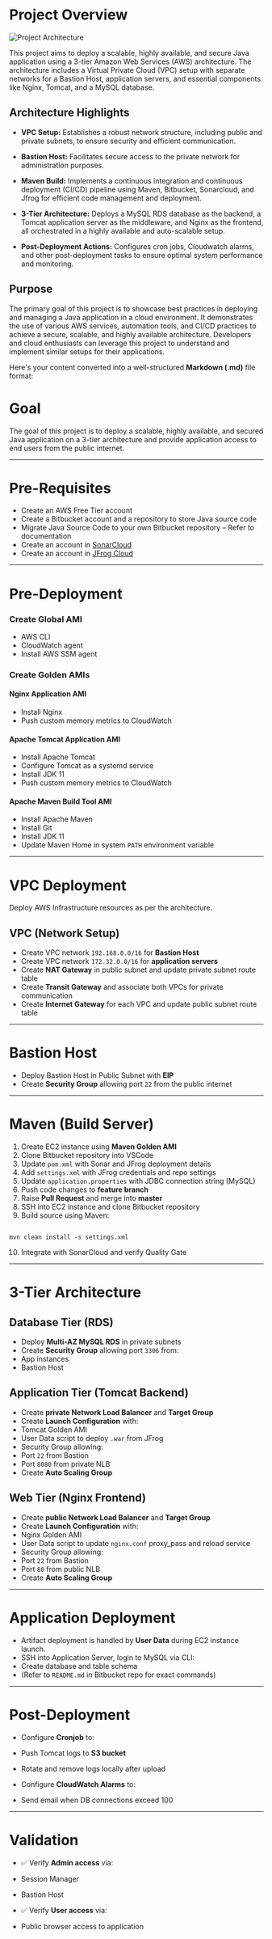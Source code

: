 # Project Overview

![Project Architecture](3-Tier-Architecture.jpeg)

This project aims to deploy a scalable, highly available, and secure Java application using a 3-tier Amazon Web Services (AWS) architecture. The architecture includes a Virtual Private Cloud (VPC) setup with separate networks for a Bastion Host, application servers, and essential components like Nginx, Tomcat, and a MySQL database.

## Architecture Highlights

- **VPC Setup:** Establishes a robust network structure, including public and private subnets, to ensure security and efficient communication.
  
- **Bastion Host:** Facilitates secure access to the private network for administration purposes.

- **Maven Build:** Implements a continuous integration and continuous deployment (CI/CD) pipeline using Maven, Bitbucket, Sonarcloud, and Jfrog for efficient code management and deployment.

- **3-Tier Architecture:** Deploys a MySQL RDS database as the backend, a Tomcat application server as the middleware, and Nginx as the frontend, all orchestrated in a highly available and auto-scalable setup.

- **Post-Deployment Actions:** Configures cron jobs, Cloudwatch alarms, and other post-deployment tasks to ensure optimal system performance and monitoring.

## Purpose

The primary goal of this project is to showcase best practices in deploying and managing a Java application in a cloud environment. It demonstrates the use of various AWS services, automation tools, and CI/CD practices to achieve a secure, scalable, and highly available architecture. Developers and cloud enthusiasts can leverage this project to understand and implement similar setups for their applications.

Here's your content converted into a well-structured **Markdown (.md)** file format:


# Goal

The goal of this project is to deploy a scalable, highly available, and secured Java application on a 3-tier architecture and provide application access to end users from the public internet.

---

# Pre-Requisites

- Create an AWS Free Tier account  
- Create a Bitbucket account and a repository to store Java source code  
- Migrate Java Source Code to your own Bitbucket repository – Refer to documentation  
- Create an account in [SonarCloud](https://sonarcloud.io/)  
- Create an account in [JFrog Cloud](https://jfrog.com/)

---

# Pre-Deployment

### Create Global AMI

- AWS CLI  
- CloudWatch agent  
- Install AWS SSM agent

### Create Golden AMIs

#### Nginx Application AMI

- Install Nginx  
- Push custom memory metrics to CloudWatch

#### Apache Tomcat Application AMI

- Install Apache Tomcat  
- Configure Tomcat as a systemd service  
- Install JDK 11  
- Push custom memory metrics to CloudWatch

#### Apache Maven Build Tool AMI

- Install Apache Maven  
- Install Git  
- Install JDK 11  
- Update Maven Home in system `PATH` environment variable

---

# VPC Deployment

Deploy AWS Infrastructure resources as per the architecture.

## VPC (Network Setup)

- Create VPC network `192.168.0.0/16` for **Bastion Host**
- Create VPC network `172.32.0.0/16` for **application servers**
- Create **NAT Gateway** in public subnet and update private subnet route table
- Create **Transit Gateway** and associate both VPCs for private communication
- Create **Internet Gateway** for each VPC and update public subnet route table

---

# Bastion Host

- Deploy Bastion Host in Public Subnet with **EIP**
- Create **Security Group** allowing port `22` from the public internet

---

# Maven (Build Server)

1. Create EC2 instance using **Maven Golden AMI**
2. Clone Bitbucket repository into VSCode
3. Update `pom.xml` with Sonar and JFrog deployment details
4. Add `settings.xml` with JFrog credentials and repo settings
5. Update `application.properties` with JDBC connection string (MySQL)
6. Push code changes to **feature branch**
7. Raise **Pull Request** and merge into **master**
8. SSH into EC2 instance and clone Bitbucket repository
9. Build source using Maven:  
```

mvn clean install -s settings.xml

```
10. Integrate with SonarCloud and verify Quality Gate

---

# 3-Tier Architecture

## Database Tier (RDS)

- Deploy **Multi-AZ MySQL RDS** in private subnets
- Create **Security Group** allowing port `3306` from:
- App instances  
- Bastion Host

## Application Tier (Tomcat Backend)

- Create **private Network Load Balancer** and **Target Group**
- Create **Launch Configuration** with:
- Tomcat Golden AMI  
- User Data script to deploy `.war` from JFrog  
- Security Group allowing:
 - Port `22` from Bastion  
 - Port `8080` from private NLB
- Create **Auto Scaling Group**

## Web Tier (Nginx Frontend)

- Create **public Network Load Balancer** and **Target Group**
- Create **Launch Configuration** with:
- Nginx Golden AMI  
- User Data script to update `nginx.conf` proxy_pass and reload service  
- Security Group allowing:
 - Port `22` from Bastion  
 - Port `80` from public NLB
- Create **Auto Scaling Group**

---

# Application Deployment

- Artifact deployment is handled by **User Data** during EC2 instance launch.
- SSH into Application Server, login to MySQL via CLI:
- Create database and table schema  
- (Refer to `README.md` in Bitbucket repo for exact commands)

---

# Post-Deployment

- Configure **Cronjob** to:
- Push Tomcat logs to **S3 bucket**
- Rotate and remove logs locally after upload

- Configure **CloudWatch Alarms** to:
- Send email when DB connections exceed 100

---

# Validation

- ✅ Verify **Admin access** via:
- Session Manager  
- Bastion Host

- ✅ Verify **User access** via:
- Public browser access to application






